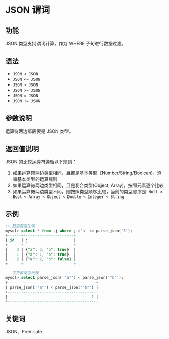 # JSON 谓词

## 功能

JSON 类型支持谓词计算，作为 WHERE 子句进行数据过滤。

## 语法

- `JSON < JSON`
- `JSON <= JSON`
- `JSON > JSON`
- `JSON >= JSON`
- `JSON = JSON`
- `JSON != JSON`

## 参数说明

运算符两边都需要是 JSON 类型。

## 返回值说明

JSON 的比较运算符遵循以下规则：

1. 如果运算符两边类型相同，且都是基本类型（Number/String/Boolean)，遵循基本类型的运算规则
2. 如果运算符两边类型相同，且是复合类型(Object, Array)，按照元素逐个比较
3. 如果运算符两边类型不同，则按照类型顺序比较，当前的类型顺序是: `Null < Bool < Array < Object < Double < Integer < String`

## 示例

```sql
-- 数值类型比较
mysql> select * from tj where j->'a' <= parse_json('3');
+------+----------------------+
| id   | j                    |
+------+----------------------+
|    3 | {"a": 3, "b": true}  |
|    1 | {"a": 1, "b": true}  |
|    2 | {"a": 2, "b": false} |
+------+----------------------+

-- 字符串类型比较
mysql> select parse_json('"a"') < parse_json('"b"');
+---------------------------------------+
| parse_json('"a"') < parse_json('"b"') |
+---------------------------------------+
|                                     1 |
+---------------------------------------+

```

## 关键词

JSON、Predicate
